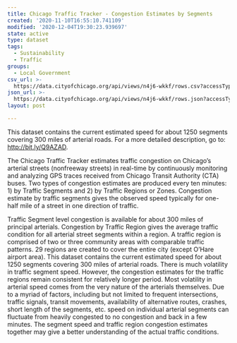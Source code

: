 ```yaml
---
title: Chicago Traffic Tracker - Congestion Estimates by Segments
created: '2020-11-10T16:55:10.741109'
modified: '2020-12-04T19:30:23.939697'
state: active
type: dataset
tags:
  - Sustainability
  - Traffic
groups:
  - Local Government
csv_url: >-
  https://data.cityofchicago.org/api/views/n4j6-wkkf/rows.csv?accessType=DOWNLOAD
json_url: >-
  https://data.cityofchicago.org/api/views/n4j6-wkkf/rows.json?accessType=DOWNLOAD
layout: post

---
```

This dataset contains the current estimated speed for about 1250 segments covering 300 miles of arterial roads. For a more detailed description, go to: http://bit.ly/Q9AZAD. 

The Chicago Traffic Tracker estimates traffic congestion on Chicago’s arterial streets (nonfreeway
streets) in real-time by continuously monitoring and analyzing GPS traces received from Chicago Transit Authority (CTA) buses. Two types of congestion estimates are produced every ten minutes: 1) by Traffic Segments and 2) by Traffic Regions or Zones. Congestion estimate by traffic segments gives the observed speed typically for one-half mile of a street in one direction of traffic.

Traffic Segment level congestion is available for about 300 miles of principal arterials. Congestion by Traffic Region gives the average traffic condition for all arterial street segments within a region. A traffic region is comprised of two or three community areas with comparable traffic patterns. 29 regions are created to cover the entire city (except O’Hare airport area).
This dataset contains the current estimated speed for about 1250 segments covering 300 miles of arterial roads.
There is much volatility in traffic segment speed. However, the congestion estimates for the traffic regions remain consistent for relatively longer period. Most volatility in arterial speed comes from the very nature of the arterials themselves. Due to a myriad of factors, including but not limited to frequent
intersections, traffic signals, transit movements, availability of alternative routes, crashes, short length of the segments, etc. speed on individual arterial segments can fluctuate from heavily congested to no congestion and back in a few minutes. The segment speed and traffic region congestion estimates
together may give a better understanding of the actual traffic conditions.
